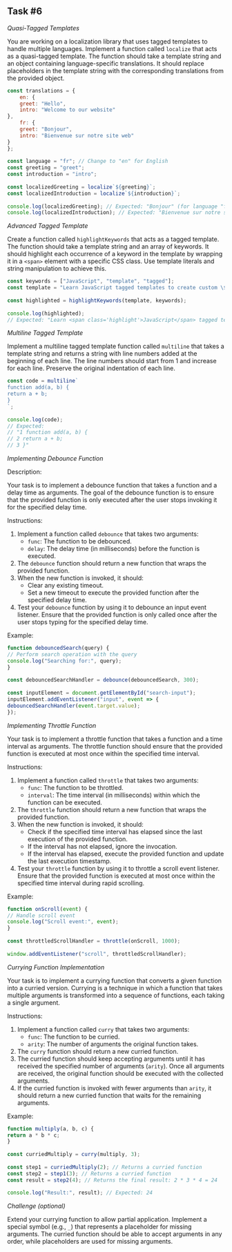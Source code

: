 ## Task #6
*Quasi-Tagged Templates*

You are working on a localization library that uses tagged templates to handle multiple languages. Implement a function called `localize` that acts as a quasi-tagged template. The function should take a template string and an object containing language-specific translations. It should replace placeholders in the template string with the corresponding translations from the provided object.
```javascript
const translations = {  
	en: {  
	greet: "Hello",  
	intro: "Welcome to our website"  
},  
	fr: {  
	greet: "Bonjour",  
	intro: "Bienvenue sur notre site web"  
}  
};  
	  
const language = "fr"; // Change to "en" for English  
const greeting = "greet";  
const introduction = "intro";  
  
const localizedGreeting = localize`${greeting}`;  
const localizedIntroduction = localize`${introduction}`;  
  
console.log(localizedGreeting); // Expected: "Bonjour" (for language "fr")  
console.log(localizedIntroduction); // Expected: "Bienvenue sur notre site web" (for language "fr")
```

*Advanced Tagged Template*

Create a function called `highlightKeywords` that acts as a tagged template. The function should take a template string and an array of keywords. It should highlight each occurrence of a keyword in the template by wrapping it in a `<span>` element with a specific CSS class. Use template literals and string manipulation to achieve this.
```javascript
const keywords = ["JavaScript", "template", "tagged"];  
const template = "Learn JavaScript tagged templates to create custom \${0} literals for \${1} manipulation.";  
  
const highlighted = highlightKeywords(template, keywords);  
  
console.log(highlighted);  
// Expected: "Learn <span class='highlight'>JavaScript</span> tagged templates to create custom <span class='highlight'>template</span> literals for <span class='highlight'>tagged</span> manipulation."
```

*Multiline Tagged Template*

Implement a multiline tagged template function called `multiline` that takes a template string and returns a string with line numbers added at the beginning of each line. The line numbers should start from 1 and increase for each line. Preserve the original indentation of each line.
```javascript
const code = multiline`  
function add(a, b) {  
return a + b;  
}  
`;  
  
console.log(code);  
// Expected:  
// "1 function add(a, b) {  
// 2 return a + b;  
// 3 }"
```

*Implementing Debounce Function*

Description:

Your task is to implement a debounce function that takes a function and a delay time as arguments. The goal of the debounce function is to ensure that the provided function is only executed after the user stops invoking it for the specified delay time.

Instructions:
1. Implement a function called `debounce` that takes two arguments:
   - `func`: The function to be debounced.
   - `delay`: The delay time (in milliseconds) before the function is executed.
2. The `debounce` function should return a new function that wraps the provided function.
3. When the new function is invoked, it should:
   - Clear any existing timeout.
   - Set a new timeout to execute the provided function after the specified delay time.
4. Test your `debounce` function by using it to debounce an input event listener. Ensure that the provided function is only called once after the user stops typing for the specified delay time.

Example:
```javascript
function debouncedSearch(query) {  
// Perform search operation with the query  
console.log("Searching for:", query);  
}  
  
const debouncedSearchHandler = debounce(debouncedSearch, 300);  
  
const inputElement = document.getElementById("search-input");  
inputElement.addEventListener("input", event => {  
debouncedSearchHandler(event.target.value);  
});
```

*Implementing Throttle Function*

Your task is to implement a throttle function that takes a function and a time interval as arguments. The throttle function should ensure that the provided function is executed at most once within the specified time interval.

Instructions:
1. Implement a function called `throttle` that takes two arguments:
   - `func`: The function to be throttled.
   - `interval`: The time interval (in milliseconds) within which the function can be executed.
2. The `throttle` function should return a new function that wraps the provided function.
3. When the new function is invoked, it should:
   - Check if the specified time interval has elapsed since the last execution of the provided function.
   - If the interval has not elapsed, ignore the invocation.
   - If the interval has elapsed, execute the provided function and update the last execution timestamp.
4. Test your `throttle` function by using it to throttle a scroll event listener. Ensure that the provided function is executed at most once within the specified time interval during rapid scrolling.

Example:
```javascript
function onScroll(event) {  
// Handle scroll event  
console.log("Scroll event:", event);  
}  
  
const throttledScrollHandler = throttle(onScroll, 1000);  
  
window.addEventListener("scroll", throttledScrollHandler);
```

*Currying Function Implementation*

Your task is to implement a currying function that converts a given function into a curried version. Currying is a technique in which a function that takes multiple arguments is transformed into a sequence of functions, each taking a single argument.

Instructions:
1. Implement a function called `curry` that takes two arguments:
   - `func`: The function to be curried.
   - `arity`: The number of arguments the original function takes.
2. The `curry` function should return a new curried function.
3. The curried function should keep accepting arguments until it has received the specified number of arguments (`arity`). Once all arguments are received, the original function should be executed with the collected arguments.
4. If the curried function is invoked with fewer arguments than `arity`, it should return a new curried function that waits for the remaining arguments.

Example:
```javascript
function multiply(a, b, c) {  
return a * b * c;  
}  
  
const curriedMultiply = curry(multiply, 3);  
  
const step1 = curriedMultiply(2); // Returns a curried function  
const step2 = step1(3); // Returns a curried function  
const result = step2(4); // Returns the final result: 2 * 3 * 4 = 24  
  
console.log("Result:", result); // Expected: 24
```

*Challenge (optional)*

Extend your currying function to allow partial application. Implement a special symbol (e.g., `_`) that represents a placeholder for missing arguments. The curried function should be able to accept arguments in any order, while placeholders are used for missing arguments.